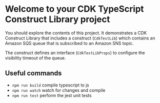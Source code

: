 # Welcome to your CDK TypeScript Construct Library project

You should explore the contents of this project. It demonstrates a CDK Construct Library that includes a construct (`CdkTestLib`)
which contains an Amazon SQS queue that is subscribed to an Amazon SNS topic.

The construct defines an interface (`CdkTestLibProps`) to configure the visibility timeout of the queue.

## Useful commands

* `npm run build`   compile typescript to js
* `npm run watch`   watch for changes and compile
* `npm run test`    perform the jest unit tests
